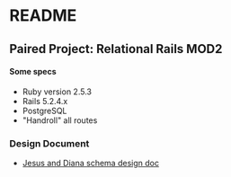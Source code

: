 # README

## Paired Project: Relational Rails MOD2

#### Some specs
* Ruby version 2.5.3
* Rails 5.2.4.x
* PostgreSQL
* "Handroll" all routes

### Design Document 
* [Jesus and Diana schema design doc](https://sqlspy.io/import_db_designer/c3B5LTI3ODMyOTMtMjA5ODgwNjQ2M2IzMWExMC0zOTI4MTY=)

